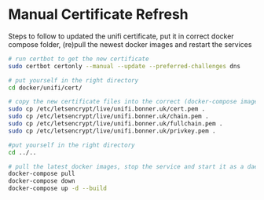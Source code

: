 # Manual Certificate Refresh
Steps to follow to updated the unifi certificate, put it in correct docker compose folder, (re)pull the newest docker images and restart the services

```bash
# run certbot to get the new certificate
sudo certbot certonly --manual --update --preferred-challenges dns

# put yourself in the right directory
cd docker/unifi/cert/

# copy the new certificate files into the correct (docker-compose image) folder
sudo cp /etc/letsencrypt/live/unifi.bonner.uk/cert.pem .
sudo cp /etc/letsencrypt/live/unifi.bonner.uk/chain.pem .
sudo cp /etc/letsencrypt/live/unifi.bonner.uk/fullchain.pem .
sudo cp /etc/letsencrypt/live/unifi.bonner.uk/privkey.pem .

#put yourself in the right directory
cd ../..

# pull the latest docker images, stop the service and start it as a daemon
docker-compose pull
docker-compose down
docker-compose up -d --build
```